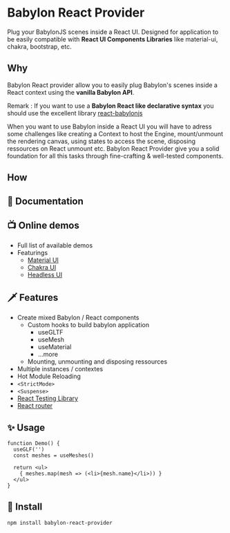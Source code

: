 # Babylon React Provider

Plug your BabylonJS scenes inside a React UI. Designed for application to be easily compatible with **React UI Components Libraries** like material-ui, chakra, bootstrap, etc. 

## Why
Babylon React provider allow you to easily plug Babylon's scenes inside a React context using the __vanilla Babylon API__.  

Remark : If you want to use a __Babylon React like declarative syntax__ you should use the excellent library [react-babylonjs](https://github.com/brianzinn/react-babylonjs)

When you want to use Babylon inside a React UI you will have to adress some challenges like creating a Context to host the Engine, mount/unmount the rendering canvas, using states to access the scene, disposing ressources on React unmount etc. Babylon React Provider give you a solid foundation for all this tasks through fine-crafting & well-tested components. 

## How

## :beginner: Documentation

## :tv: Online demos
- Full list of available demos
- Featurings 
  - [Material UI]() 
  - [Chakra UI]() 
  - [Headless UI]()

## :dagger: Features
- Create mixed Babylon / React components
  - Custom hooks to build babylon application
    - useGLTF
    - useMesh 
    - useMaterial
    - ...more
  - Mounting, unmounting and disposing ressources 
- Multiple instances / contextes
- Hot Module Reloading
- ```<StrictMode>```
- ```<Suspense>```
- [React Testing Library](https://testing-library.com/docs/react-testing-library/intro/) 
- [React router](https://github.com/remix-run/react-router)

## :sparkles: Usage
```tsx
function Demo() {
  useGLF('')
  const meshes = useMeshes()

  return <ul>
    { meshes.map(mesh => (<li>{mesh.name}</li>)) }
  </ul>
}
```

## :construction: Install
```console 
npm install babylon-react-provider
```
